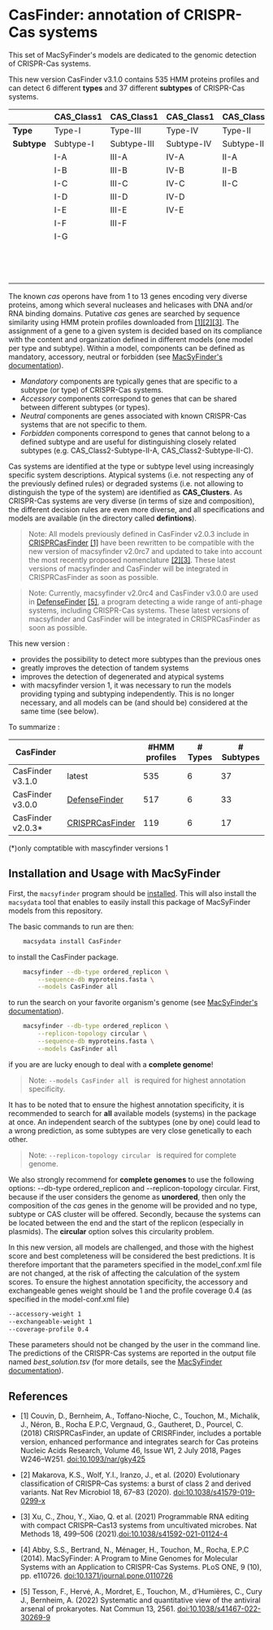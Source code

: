 # CasFinder: annotation of CRISPR-Cas systems 

This set of MacSyFinder's models are dedicated to the genomic detection of CRISPR-Cas systems. 

This new version CasFinder v3.1.0 contains 535 HMM proteins profiles and can detect 6 different **types** and 37 different **subtypes** of CRISPR-Cas systems.
	
 |  | CAS_Class1 | CAS_Class1| CAS_Class1| CAS_Class2 | CAS_Class2 | CAS_Class2| 
 | ------ | ------ | ------ |------ | ------ |------ | ------ |
 | **Type** |  Type-I | Type-III | Type-IV | Type-II | Type-V | Type-VI | 
 | **Subtype** |  Subtype-I | Subtype-III | Subtype-IV | Subtype-II | Subtype-V | Subtype-VI | 
| | I-A |  III-A | IV-A | II-A | V-A | VI-A | 
| | I-B |  III-B | IV-B | II-B | V-B | VI-B | 
| | I-C |  III-C | IV-C | II-C | V-C | VI-C | 
| | I-D |  III-D | IV-D |  | V-D | VI-D | 
| | I-E |  III-E | IV-E |  | V-E | VI-X | 
| | I-F |  III-F |  |  | V-F | VI-Y | 
| | I-G |     | | | V-G | | 
| |     |     |  |  | V-H |  | 
| |     |     |  |  | V-I |  | 
| |     |     |  |  | V-K |  |

The known *cas* operons have from 1 to 13 genes encoding very diverse proteins, among which several nucleases and helicases with DNA and/or RNA binding domains.
Putative *cas* genes are searched by sequence similarity using HMM protein profiles downloaded from  [[1]](https://doi.org/10.1093/nar/gky425)[[2]](https://doi.org/10.1038/s41579-019-0299-x)[[3]](https://doi.org/10.1038/s41592-021-01124-4). The assignment of a gene to a given system is decided based on its compliance with the content and organization defined in different models (one model per type and subtype). Within a model, components can be defined as mandatory, accessory, neutral or forbidden (see [MacSyFinder's documentation](http://macsyfinder.readthedocs.io/en/latest/)). 

- *Mandatory* components are typically genes that are specific to a subtype (or type) of CRISPR-Cas systems.
- *Accessory* components correspond to genes that can be shared between different subtypes (or types). 
- *Neutral* components are genes associated with known CRISPR-Cas systems that are not specific to them. 
- *Forbidden* components correspond to genes that cannot belong to a defined subtype and are useful for distinguishing closely related subtypes (e.g. CAS_Class2-Subtype-II-A, CAS_Class2-Subtype-II-C).

Cas systems are identified at the type or subtype level using increasingly specific system descriptions. Atypical systems (i.e. not respecting any of the previously defined rules) or degraded systems (i.e. not allowing to distinguish the type of the system) are identified as **CAS_Clusters**. As CRISPR-Cas systems are very diverse (in terms of size and composition), the different decision rules are even more diverse, and all specifications and models are available (in the directory called **defintions**).

> Note: All models previously defined in CasFinder v2.0.3 include in [CRISPRCasFinder](https://crisprcas.i2bc.paris-saclay.fr/CrisprCasFinder/Index) [[1]](https://doi.org/10.1093/nar/gky425) have been rewritten to be compatible with the new version of macsyfinder v2.0rc7 and updated to take into account the most recently proposed nomenclature [[2]](https://www.nature.com/articles/s41579-019-0299-x)[[3]](https://doi.org/10.1038/s41592-021-01124-4).
These latest versions of macsyfinder and CasFinder will be integrated in CRISPRCasFinder as soon as possible.

> Note: Currently, macsyfinder v2.0rc4 and CasFinder v3.0.0 are used in [DefenseFinder](https://defense-finder.mdmparis-lab.com/) [[5]](https://doi.org/10.1038/s41467-022-30269-9), a program detecting a wide range of anti-phage systems, including CRISPR-Cas systems. These latest versions of macsyfinder and CasFinder will be integrated in CRISPRCasFinder as soon as possible.

This new version : 

* provides the possibility to detect more subtypes than the previous ones
* greatly improves the detection of tandem systems 
* improves the detection of degenerated and atypical systems
* with macsyfinder version 1, it was necessary to run the models providing typing and subtyping independently. This is no longer necessary, and all models can be (and should be) considered at the same time (see below).


To summarize : 

|CasFinder  | | #HMM profiles | # Types | # Subtypes |
| ------ | ---- | ------ |------ | ------ | 
|CasFinder v3.1.0 | latest | 535 | 6 | 37 |
|CasFinder v3.0.0 | [DefenseFinder](https://defense-finder.mdmparis-lab.com/) | 517 | 6 | 33 |
|CasFinder v2.0.3* | [CRISPRCasFinder](https://crisprcas.i2bc.paris-saclay.fr/CrisprCasFinder/Index) | 119 | 6 | 17 |

(*)only comptatible with mascyfinder versions 1


## Installation and Usage with MacSyFinder

First, the `macsyfinder` program should be [installed](http://macsyfinder.readthedocs.io/en/latest/). This will also install the `macsydata` tool that enables to easily install this package of MacSyFinder models from this repository. 

The basic commands to run are then:
```sh
    macsydata install CasFinder
```
to install the CasFinder package. 
```sh
    macsyfinder --db-type ordered_replicon \
		--sequence-db myproteins.fasta \
		--models CasFinder all 		
```

to run the search on your favorite organism's genome (see [MacSyFinder's documentation](http://macsyfinder.readthedocs.io/en/latest/)). 
```sh
    macsyfinder --db-type ordered_replicon \
        --replicon-topology circular \
		--sequence-db myproteins.fasta \
		--models CasFinder all 		
```	
if you are are lucky enough to deal with a **complete genome**!

> Note: `--models CasFinder all ` is required for highest annotation specificity.

It has to be noted that to ensure the highest annotation specificity, it is recommended to search for **all** available models (systems) in the package at once. An independent search of the subtypes (one by one) could lead to a wrong prediction, as some subtypes are very close genetically to each other.
> Note: `--replicon-topology circular ` is required for complete genome.

We also strongly recommend for **complete genomes** to use the following options: --db-type ordered_replicon and --replicon-topology circular.
First, because if the user considers the genome as **unordered**, then only the composition of the *cas* genes in the genome will be provided and no type, subtype or CAS cluster will be offered.
Secondly, because the systems can be located between the end and the start of the replicon (especially in plasmids). The **circular** option solves this circularity problem.

In this new version, all models are challenged, and those with the highest score and best completeness will be considered the best predictions.
It is therefore important that the parameters specified in the model_conf.xml file are not changed, at the risk of affecting the calculation of the system scores. To ensure the highest annotation specificity, the accessory and exchangeable genes weight should be 1 and the profile coverage 0.4 (as specified in the model-conf.xml file)
```sh
--accessory-weight 1
--exchangeable-weight 1
--coverage-profile 0.4
 ```
These parameters should not be changed by the user in the command line.
The predictions of the CRISPR-Cas systems are reported in the output file named *best_solution.tsv* (for more details, see the [MacSyFinder documentation](https://macsyfinder.readthedocs.io/en/latest/user_guide/outputs.html)).

## References

- [1] Couvin, D., Bernheim, A., Toffano-Nioche, C., Touchon, M.,  Michalik, J.,  Néron, B., Rocha E.P.C,  Vergnaud, G., Gautheret, D., Pourcel, C. (2018)
CRISPRCasFinder, an update of CRISRFinder, includes a portable version, enhanced performance and integrates search for Cas proteins
Nucleic Acids Research, Volume 46, Issue W1, 2 July 2018, Pages W246–W251. [doi:10.1093/nar/gky425](https://doi.org/10.1093/nar/gky425)

- [2] Makarova, K.S., Wolf, Y.I., Iranzo, J., et al. (2020) 
 Evolutionary classification of CRISPR–Cas systems: a burst of class 2 and derived variants. Nat Rev Microbiol 18, 67–83 (2020). [doi:10.1038/s41579-019-0299-x](https://doi.org/10.1038/s41579-019-0299-x)
 
- [3] Xu, C., Zhou, Y., Xiao, Q. et al. (2021)
  Programmable RNA editing with compact CRISPR–Cas13 systems from uncultivated microbes. 
  Nat Methods 18, 499–506 (2021).[doi:10.1038/s41592-021-01124-4](https://doi.org/10.1038/s41592-021-01124-4)
 
- [4] Abby, S.S., Bertrand, N., Ménager, H., Touchon, M., Rocha, E.P.C (2014).
  MacSyFinder: A Program to Mine Genomes for Molecular Systems with an Application to CRISPR-Cas Systems.
  PLoS ONE, 9 (10), pp. e110726. [doi:10.1371/journal.pone.0110726](http://dx.doi.org/10.1371/journal.pone.0110726)

- [5] Tesson, F., Hervé, A., Mordret, E., Touchon, M., d’Humières, C., Cury J., Bernheim, A. (2022) 
  Systematic and quantitative view of the antiviral arsenal of prokaryotes. 
  Nat Commun 13, 2561. [doi:10.1038/s41467-022-30269-9](https://doi.org/10.1038/s41467-022-30269-9)


